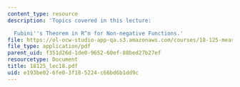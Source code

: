 ```yaml
---
content_type: resource
description: 'Topics covered in this lecture:

  Fubini''s Theorem in R^n for Non-negative Functions.'
file: https://ol-ocw-studio-app-qa.s3.amazonaws.com/courses/18-125-measure-and-integration-fall-2003/e193be026fe03f185224c66bd6b1dd9c_18125_lec18.pdf
file_type: application/pdf
parent_uid: f351d26d-1de0-9652-60ef-88bed27b27ef
resourcetype: Document
title: 18125_lec18.pdf
uid: e193be02-6fe0-3f18-5224-c66bd6b1dd9c
---
```

